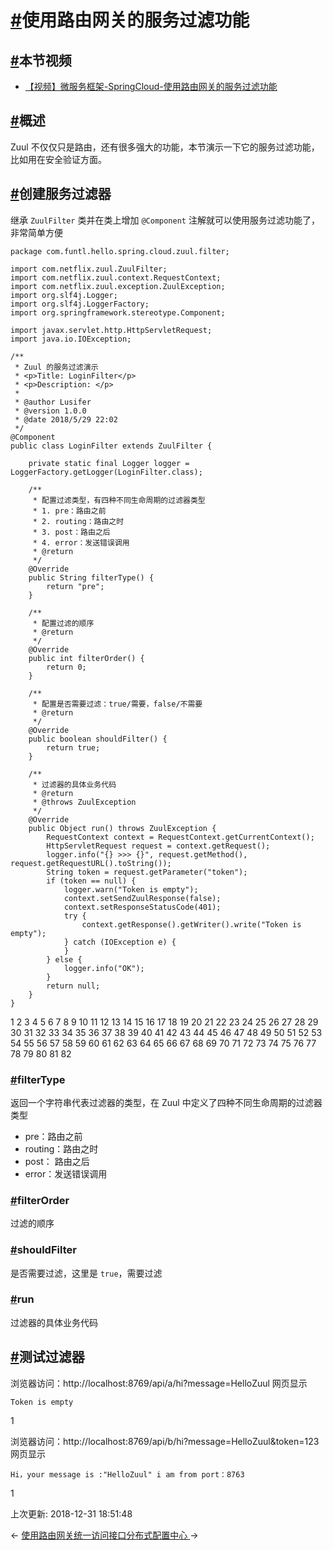 # [#](https://funtl.com/zh/spring-cloud-netflix/Spring-Cloud-使用路由网关的服务过滤功能.html#使用路由网关的服务过滤功能)使用路由网关的服务过滤功能

## [#](https://funtl.com/zh/spring-cloud-netflix/Spring-Cloud-使用路由网关的服务过滤功能.html#本节视频)本节视频

- [【视频】微服务框架-SpringCloud-使用路由网关的服务过滤功能](https://www.bilibili.com/video/av27864725)

## [#](https://funtl.com/zh/spring-cloud-netflix/Spring-Cloud-使用路由网关的服务过滤功能.html#概述)概述

Zuul 不仅仅只是路由，还有很多强大的功能，本节演示一下它的服务过滤功能，比如用在安全验证方面。

## [#](https://funtl.com/zh/spring-cloud-netflix/Spring-Cloud-使用路由网关的服务过滤功能.html#创建服务过滤器)创建服务过滤器

继承 `ZuulFilter` 类并在类上增加 `@Component` 注解就可以使用服务过滤功能了，非常简单方便

```text
package com.funtl.hello.spring.cloud.zuul.filter;

import com.netflix.zuul.ZuulFilter;
import com.netflix.zuul.context.RequestContext;
import com.netflix.zuul.exception.ZuulException;
import org.slf4j.Logger;
import org.slf4j.LoggerFactory;
import org.springframework.stereotype.Component;

import javax.servlet.http.HttpServletRequest;
import java.io.IOException;

/**
 * Zuul 的服务过滤演示
 * <p>Title: LoginFilter</p>
 * <p>Description: </p>
 *
 * @author Lusifer
 * @version 1.0.0
 * @date 2018/5/29 22:02
 */
@Component
public class LoginFilter extends ZuulFilter {

    private static final Logger logger = LoggerFactory.getLogger(LoginFilter.class);

    /**
     * 配置过滤类型，有四种不同生命周期的过滤器类型
     * 1. pre：路由之前
     * 2. routing：路由之时
     * 3. post：路由之后
     * 4. error：发送错误调用
     * @return
     */
    @Override
    public String filterType() {
        return "pre";
    }

    /**
     * 配置过滤的顺序
     * @return
     */
    @Override
    public int filterOrder() {
        return 0;
    }

    /**
     * 配置是否需要过滤：true/需要，false/不需要
     * @return
     */
    @Override
    public boolean shouldFilter() {
        return true;
    }

    /**
     * 过滤器的具体业务代码
     * @return
     * @throws ZuulException
     */
    @Override
    public Object run() throws ZuulException {
        RequestContext context = RequestContext.getCurrentContext();
        HttpServletRequest request = context.getRequest();
        logger.info("{} >>> {}", request.getMethod(), request.getRequestURL().toString());
        String token = request.getParameter("token");
        if (token == null) {
            logger.warn("Token is empty");
            context.setSendZuulResponse(false);
            context.setResponseStatusCode(401);
            try {
                context.getResponse().getWriter().write("Token is empty");
            } catch (IOException e) {
            }
        } else {
            logger.info("OK");
        }
        return null;
    }
}
```

1
2
3
4
5
6
7
8
9
10
11
12
13
14
15
16
17
18
19
20
21
22
23
24
25
26
27
28
29
30
31
32
33
34
35
36
37
38
39
40
41
42
43
44
45
46
47
48
49
50
51
52
53
54
55
56
57
58
59
60
61
62
63
64
65
66
67
68
69
70
71
72
73
74
75
76
77
78
79
80
81
82

### [#](https://funtl.com/zh/spring-cloud-netflix/Spring-Cloud-使用路由网关的服务过滤功能.html#filtertype)filterType

返回一个字符串代表过滤器的类型，在 Zuul 中定义了四种不同生命周期的过滤器类型

- pre：路由之前
- routing：路由之时
- post： 路由之后
- error：发送错误调用

### [#](https://funtl.com/zh/spring-cloud-netflix/Spring-Cloud-使用路由网关的服务过滤功能.html#filterorder)filterOrder

过滤的顺序

### [#](https://funtl.com/zh/spring-cloud-netflix/Spring-Cloud-使用路由网关的服务过滤功能.html#shouldfilter)shouldFilter

是否需要过滤，这里是 `true`，需要过滤

### [#](https://funtl.com/zh/spring-cloud-netflix/Spring-Cloud-使用路由网关的服务过滤功能.html#run)run

过滤器的具体业务代码

## [#](https://funtl.com/zh/spring-cloud-netflix/Spring-Cloud-使用路由网关的服务过滤功能.html#测试过滤器)测试过滤器

浏览器访问：http://localhost:8769/api/a/hi?message=HelloZuul 网页显示

```text
Token is empty
```

1

浏览器访问：http://localhost:8769/api/b/hi?message=HelloZuul&token=123 网页显示

```text
Hi，your message is :"HelloZuul" i am from port：8763
```

1

上次更新: 2018-12-31 18:51:48

← [使用路由网关统一访问接口](https://funtl.com/zh/spring-cloud-netflix/Spring-Cloud-使用路由网关统一访问接口.html)[分布式配置中心 ](https://funtl.com/zh/spring-cloud-netflix/Spring-Cloud-分布式配置中心.html)→